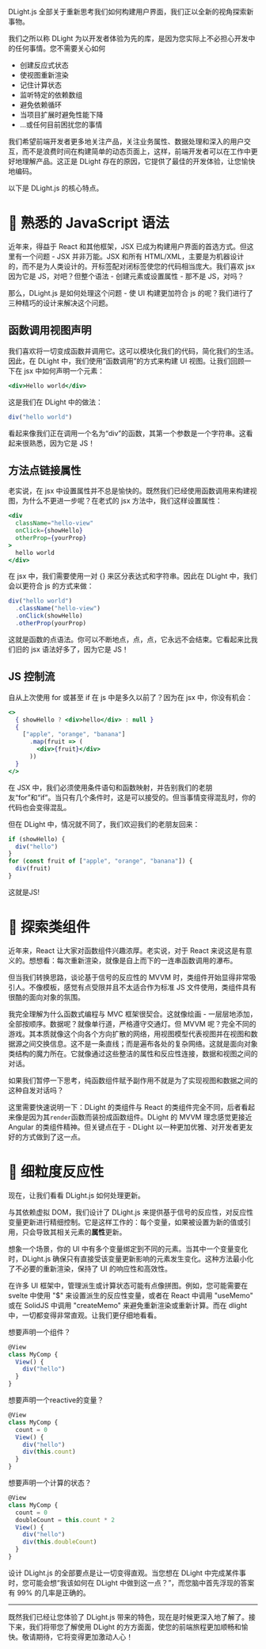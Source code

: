 
DLight.js 全部关于重新思考我们如何构建用户界面，我们正以全新的视角探索新事物。

我们之所以称 DLight 为以开发者体验为先的库，是因为您实际上不必担心开发中的任何事情。您不需要关心如何
* 创建反应式状态
* 使视图重新渲染
* 记住计算状态
* 监听特定的依赖数组
* 避免依赖循环
* 当项目扩展时避免性能下降
* ...或任何目前困扰您的事情

我们希望前端开发者更多地关注产品，关注业务属性、数据处理和深入的用户交互，而不是浪费时间在构建简单的动态页面上，这样，前端开发者可以在工作中更好地理解产品。这正是 DLight 存在的原因，它提供了最佳的开发体验，让您愉快地编码。

以下是 DLight.js 的核心特点。


# 🥳 熟悉的 JavaScript 语法
近年来，得益于 React 和其他框架，JSX 已成为构建用户界面的首选方式。但这里有一个问题 - JSX 并非万能。JSX 和所有 HTML/XML，主要是为机器设计的，而不是为人类设计的。开标签配对闭标签使您的代码相当庞大。我们喜欢 jsx 因为它是 JS，对吧？但整个语法 - 创建元素或设置属性 - 那不是 JS，对吗？

那么，DLight.js 是如何处理这个问题 - 使 UI 构建更加符合 js 的呢？我们进行了三种精巧的设计来解决这个问题。
## 函数调用视图声明
我们喜欢将一切变成函数并调用它。这可以模块化我们的代码，简化我们的生活。因此，在 DLight 中，我们使用“函数调用”的方式来构建 UI 视图。让我们回顾一下在 jsx 中如何声明一个元素：

```jsx [jsx]
<div>Hello world</div>
```
这是我们在 DLight 中的做法：
```js [dlight DSL]
div("hello world")
```
看起来像我们正在调用一个名为“div”的函数，其第一个参数是一个字符串。这看起来很熟悉，因为它是 JS！
## 方法点链接属性
老实说，在 jsx 中设置属性并不总是愉快的。既然我们已经使用函数调用来构建视图，为什么不更进一步呢？在老式的 jsx 方法中，我们这样设置属性：
```jsx [jsx]
<div 
  className="hello-view"
  onClick={showHello}
  otherProp={yourProp}
>
  hello world
</div>
```
在 jsx 中，我们需要使用一对 {} 来区分表达式和字符串。因此在 DLight 中，我们会以更符合 js 的方式来做：
```js [dlight DSL]
div("hello world")
  .className("hello-view")
  .onClick(showHello)
  .otherProp(yourProp)
```
这就是函数的点语法。你可以不断地点，点，点，它永远不会结束。它看起来比我们旧的 jsx 语法好多了，因为它是 JS！

## JS 控制流
自从上次使用 for 或甚至 if 在 js 中是多久以前了？因为在 jsx 中，你没有机会：
```jsx [jsx]
<>
  { showHello ? <div>hello</div> : null }
  {
    ["apple", "orange", "banana"]
      .map(fruit => (
        <div>{fruit}</div>
      ))
  }
</>
```
在 JSX 中，我们必须使用条件语句和函数映射，并告别我们的老朋友“for”和“if”。当只有几个条件时，这是可以接受的。但当事情变得混乱时，你的代码也会变得混乱。

但在 DLight 中，情况就不同了，我们欢迎我们的老朋友回来：
```js [dlight DSL]
if (showHello) {
  div("hello")
}
for (const fruit of ["apple", "orange", "banana"]) {
  div(fruit)
}
```
这就是JS!

# 🧐 探索类组件
近年来，React 让大家对函数组件兴趣浓厚。老实说，对于 React 来说这是有意义的。想想看：每次重新渲染，就像是自上而下的一连串函数调用的瀑布。

但当我们转换思路，谈论基于信号的反应性的 MVVM 时，类组件开始显得非常吸引人。不像模板，感觉有点受限并且不太适合作为标准 JS 文件使用，类组件具有很酷的面向对象的氛围。

我完全理解为什么函数式编程与 MVC 框架很契合。这就像绘画 - 一层层地添加，全部按顺序。数据呢？就像单行道，严格遵守交通灯。但 MVVM 呢？完全不同的游戏。其本质就像这个向各个方向扩散的网络，用视图模型代表视图并在视图和数据源之间交换信息。这不是一条直线；而是遍布各处的复杂网络。这就是面向对象类结构的魔力所在。它就像通过这些整洁的属性和反应性连接，数据和视图之间的对话。

如果我们暂停一下思考，纯函数组件赋予副作用不就是为了实现视图和数据之间的这种自发对话吗？

这里需要快速说明一下：DLight 的类组件与 React 的类组件完全不同，后者看起来像是因为其`render`函数而装扮成函数组件。DLight 的 MVVM 理念感觉更接近 Angular 的类组件精神。但关键点在于 - DLight 以一种更加优雅、对开发者更友好的方式做到了这一点。

#  🧂 细粒度反应性
现在，让我们看看 DLight.js 如何处理更新。

与其依赖虚拟 DOM，我们设计了 DLight.js 来提供基于信号的反应性，对反应性变量更新进行精细控制。它是这样工作的：每个变量，如果被设置为新的值或引用，只会导致其相关元素的**属性**更新。

想象一个场景，你的 UI 中有多个变量绑定到不同的元素。当其中一个变量变化时，DLight.js 确保只有直接受该变量更新影响的元素发生变化。这种方法最小化了不必要的重新渲染，保持了 UI 的响应性和高效性。

在许多 UI 框架中，管理派生或计算状态可能有点像拼图。例如，您可能需要在 svelte 中使用 "$" 来设置派生的反应性变量，或者在 React 中调用 "useMemo" 或在 SolidJS 中调用 "createMemo" 来避免重新渲染或重新计算。而在 dlight 中，一切都变得非常直观。让我们更仔细地看看。

想要声明一个组件？
```js
@View
class MyComp {
  View() {
    div("hello")
  }
}
```
想要声明一个reactive的变量？
```js
@View
class MyComp {
  count = 0
  View() {
    div("hello")
    div(this.count)
  }
}
```
想要声明一个计算的状态？
```js
@View
class MyComp {
  count = 0
  doubleCount = this.count * 2
  View() {
    div("hello")
    div(this.doubleCount)
  }
}
```

设计 DLight.js 的全部要点是让一切变得直观。当您想在 DLight 中完成某件事时，您可能会想“我该如何在 DLight 中做到这一点？”，而您脑中首先浮现的答案有 99% 的几率是正确的。

---

既然我们已经让您体验了 DLight.js 带来的特色，现在是时候更深入地了解了。接下来，我们将带您了解使用 DLight 的方方面面，使您的前端旅程更加顺畅和愉快。敬请期待，它将变得更加激动人心！

